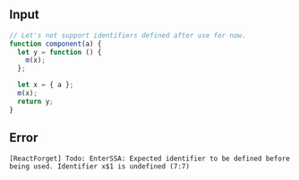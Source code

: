 
## Input

```javascript
// Let's not support identifiers defined after use for now.
function component(a) {
  let y = function () {
    m(x);
  };

  let x = { a };
  m(x);
  return y;
}

```


## Error

```
[ReactForget] Todo: EnterSSA: Expected identifier to be defined before being used. Identifier x$1 is undefined (7:7)
```
          
      